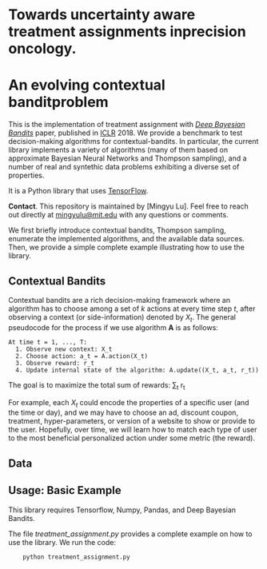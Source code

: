 # Towards uncertainty aware treatment assignments inprecision oncology. 
# An evolving contextual banditproblem

This is the implementation of treatment assignment with *[Deep Bayesian Bandits](https://arxiv.org/abs/1802.09127)* paper, published in [ICLR](https://iclr.cc/) 2018. We provide a benchmark to test decision-making
algorithms for contextual-bandits. In particular, the current library implements
a variety of algorithms (many of them based on approximate Bayesian Neural
Networks and Thompson sampling), and a number of real and syntethic data
problems exhibiting a diverse set of properties.

It is a Python library that uses [TensorFlow](https://www.tensorflow.org/).

**Contact**. This repository is maintained by [Mingyu Lu]. Feel free to reach out directly at [mingyulu@mit.edu](mailto:mingyulu@mit.edu) with any questions or comments.


We first briefly introduce contextual bandits, Thompson sampling, enumerate the
implemented algorithms, and the available data sources. Then, we provide a
simple complete example illustrating how to use the library.

## Contextual Bandits

Contextual bandits are a rich decision-making framework where an algorithm has
to choose among a set of *k* actions at every time step *t*, after observing
a context (or side-information) denoted by *X<sub>t</sub>*. The general pseudocode for
the process if we use algorithm **A** is as follows:

```
At time t = 1, ..., T:
  1. Observe new context: X_t
  2. Choose action: a_t = A.action(X_t)
  3. Observe reward: r_t
  4. Update internal state of the algorithm: A.update((X_t, a_t, r_t))
```

The goal is to maximize the total sum of rewards: &sum;<sub>t</sub> r<sub>t</sub>

For example, each *X<sub>t</sub>* could encode the properties of a specific user (and
the time or day), and we may have to choose an ad, discount coupon, treatment,
hyper-parameters, or version of a website to show or provide to the user.
Hopefully, over time, we will learn how to match each type of user to the most
beneficial personalized action under some metric (the reward).

## Data


## Usage: Basic Example

This library requires Tensorflow, Numpy, Pandas, and Deep Bayesian Bandits.

The file *treatment_assignment.py* provides a complete example on how to use the
library. We run the code:

```
    python treatment_assignment.py
```
